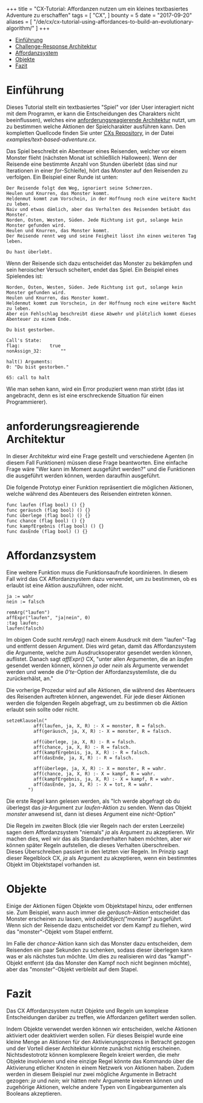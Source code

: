 +++
title = "CX-Tutorial: Affordanzen nutzen um ein kleines textbasiertes Adventure zu erschaffen"
tags = [
    "CX",
]
bounty = 5
date = "2017-09-20"
aliases = [
	"/de/cx/cx-tutorial-using-affordances-to-build-an-evolutionary-algorithm/"
]
+++

<!-- MarkdownTOC autolink="true" bracket="round" depth="2" -->

- [Einführung](#introduction)
- [Challenge-Response Architektur](#challenge-response-architecture)
- [Affordanzsystem](#affordance-system)
- [Objekte](#objects)
- [Fazit](#conclusion)

<!-- /MarkdownTOC -->

# Einführung

Dieses Tutorial stellt ein textbasiertes "Spiel" vor (der User interagiert nicht mit dem Programm,
er kann die Entscheidungen des Charakters nicht beeinflussen), welches eine
[anforderungsreagierende Architektur](#challenge-response-architecture)
nutzt, um zu bestimmen welche Aktionen der Spielcharakter ausführen kann.
Den kompletten Quellcode finden Sie unter [CXs Repository](https://github.com/skycoin/cx),
in der Datei *examples/text-based-adventure.cx*.

Das Spiel beschreibt ein Abenteuer eines Reisenden, welcher vor einem Monster flieht (nächsten Monat
ist schließlich Halloween). Wenn der Reisende eine bestimmte Anzahl von Stunden überlebt (das sind nur
Iterationen in einer *for*-Schleife), hört das Monster auf den Reisenden zu verfolgen.
Ein Beispiel einer Runde ist unten:

```
Der Reisende folgt dem Weg, ignoriert seine Schmerzen.
Heulen und Knurren, das Monster kommt.
Heldenmut kommt zum Vorschein, in der Hoffnung noch eine weitere Nacht zu leben.
Naiv und etwas dämlich, aber das Verhalten des Reisenden betäubt das Monster.
Norden, Osten, Westen, Süden. Jede Richtung ist gut, solange kein Monster gefunden wird.
Heulen und Knurren, das Monster kommt.
Der Reisende rennt weg und seine Feigheit lässt ihn einen weiteren Tag leben.

Du hast überlebt.
```

Wenn der Reisende sich dazu entscheidet das Monster zu bekämpfen und sein
heroischer Versuch scheitert, endet das Spiel. Ein Beispiel eines Spielendes ist:

```
Norden, Osten, Westen, Süden. Jede Richtung ist gut, solange kein Monster gefunden wird.
Heulen und Knurren, das Monster kommt.
Heldenmut kommt zum Vorschein, in der Hoffnung noch eine weitere Nacht zu leben.
Aber ein Fehlschlag beschreibt diese Abwehr und plötzlich kommt dieses Abenteuer zu einem Ende.

Du bist gestorben.

Call's State:
flag:			true
nonAssign_32:		""

halt() Arguments:
0: "Du bist gestorben."

65: call to halt
```

Wie man sehen kann, wird ein Error produziert wenn man stirbt (das ist angebracht, denn es ist
eine erschreckende Situation für einen Programmierer).

# anforderungsreagierende Architektur

In dieser Architektur wird eine Frage gestellt und verschiedene Agenten (in diesem Fall Funktionen)
müssen diese Frage beantworten. Eine einfache Frage wäre "Wer kann im Moment ausgeführt werden?" und die
Funktionen die ausgeführt werden können, werden daraufhin ausgeführt.

Die folgende Prototyp einer Funktion repräsentiert die möglichen Aktionen,
welche während des Abenteuers des Reisenden eintreten können.

```
func laufen (flag bool) () {}
func geräusch (flag bool) () {}
func überlege (flag bool) () {}
func chance (flag bool) () {}
func kampfErgebnis (flag bool) () {}
func dasEnde (flag bool) () {}
```

# Affordanzsystem

Eine weitere Funktion muss die Funktionsaufrufe koordinieren. In diesem Fall wird das
CX Affordanzsystem dazu verwendet, um zu bestimmen, ob es erlaubt ist eine Aktion
auszuführen, oder nicht.

```
ja := wahr
nein := falsch

remArg("laufen")
affExpr("laufen", "ja|nein", 0)
:tag laufen;
laufen(falsch)
```

Im obigen Code sucht *remArg()* nach einem Ausdruck mit dem "laufen"-Tag und entfernt dessen Argument.
Dies wird getan, damit das Affordanzsystem die Argumente, welche zum Ausdrucksoperator gesendet werden
können, auflistet. Danach sagt *affExpr()* CX, "unter allen Argumenten, die an *laufen* gesendet werden
können, können *ja* oder *nein* als Argumente verwendet werden und wende die
*0'te*-Option der Affordanzsystemliste, die du zurückerhälst, an."

Die vorherige Prozedur wird auf alle Aktionen, die während des Abenteuers des
Reisenden auftreten können, angewendet. Für jede dieser Aktionen werden die folgenden Regeln
abgefragt, um zu bestimmen ob die Aktion erlaubt sein sollte oder nicht.

```
setzeKlauseln("
          aff(laufen, ja, X, R) :- X = monster, R = falsch.
          aff(geräusch, ja, X, R) :- X = monster, R = falsch.

          aff(überlege, ja, X, R) :- R = falsch.
          aff(chance, ja, X, R) :- R = falsch.
          aff(kampfErgebnis, ja, X, R) :- R = falsch.
          aff(dasEnde, ja, X, R) :- R = falsch.

          aff(überlege, ja, X, R) :- X = monster, R = wahr.
          aff(chance, ja, X, R) :- X = kampf, R = wahr.
          aff(kampfErgebnis, ja, X, R) :- X = kampf, R = wahr.
          aff(dasEnde, ja, X, R) :- X = tot, R = wahr.
        ")
```

Die erste Regel kann gelesen werden, als "Ich werde abgefragt ob du überlegst das *ja*-Argument zur *laufen*-Aktion zu senden. Wenn das Objekt *monster* anwesend ist, dann ist dieses Argument eine *nicht*-Option"

Die Regeln im zweiten Block (die vier Regeln nach der ersten Leerzeile) sagen dem Affordanzsystem "niemals" *ja*
als Argument zu akzeptieren. Wir machen dies, weil wir das als Standardverhalten haben möchten, aber wir können später
Regeln aufstellen, die dieses Verhalten überschreiben. Dieses Überschreiben passiert in den letzten vier Regeln.
Im Prinzip sagt dieser Regelblock CX, *ja* als Argument zu akzeptieren, wenn ein bestimmtes Objekt im Objektstapel
vorhanden ist.

# Objekte

Einige der Aktionen fügen Objekte vom Objektstapel hinzu, oder entfernen sie.
Zum Beispiel, wann auch immer die *geräusch*-Aktion entscheidet das Monster erscheinen
zu lassen, wird *addObject("monster")*  ausgeführt. Wenn sich der Reisende dazu entscheidet vor
dem Kampf zu fliehen, wird das "monster"-Objekt vom Stapel entfernt.

Im Falle der *chance*-Aktion kann sich das Monster dazu entscheiden, dem Reisenden ein paar Sekunden
zu schenken, sodass dieser überlegen kann was er als nächstes tun möchte. Um dies zu realisieren wird
das "kampf"-Objekt entfernt (da das Monster den Kampf noch nicht beginnen möchte), aber das
"monster"-Objekt verbleibt auf dem Stapel.

# Fazit

Das CX Affordanzsystem nutzt Objekte und Regeln um komplexe Entscheidungen darüber zu treffen,
wie Affordanzen gefiltert werden sollen.

Indem Objekte verwendet werden können wir entscheiden, welche Aktionen aktiviert oder deaktiviert
werden sollen. Für dieses Beispiel wurde eine kleine Menge an Aktionen für den
Aktivierungsprozess in Betracht gezogen und der Vorteil dieser Architektur könnte zunächst
nichtig erscheinen. Nichtsdestotrotz können komplexere Regeln kreiert werden, die mehr Objekte involvieren
und eine einzige Regel könnte das Kommando über die Aktivierung etlicher Knoten in einem Netzwerk von
Aktionen haben. Zudem werden in diesem Beispiel nur zwei mögliche Argumente in Betracht gezogen:
*ja* und *nein*; wir hätten mehr Argumente kreieren können und zugehörige Aktionen, welche andere
Typen von Eingabeargumenten als Booleans akzeptieren.

